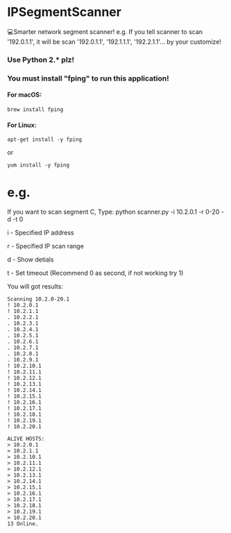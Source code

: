 # IPSegmentScanner
:computer:Smarter network segment scanner! e.g. If you tell scanner to scan '192.0.1.1', it will be scan '192.0.1.1', '192.1.1.1', '192.2.1.1'... by your customize!

### Use Python 2.* plz!

### You must install "fping" to run this application!

#### For macOS:
```
brew install fping
```

#### For Linux:

```
apt-get install -y fping
```

or

```
yum install -y fping
```

# e.g.

If you want to scan segment C, Type:
python scanner.py -i 10.2.0.1 -r 0-20 -d -t 0

i - Specified IP address

r - Specified IP scan range

d - Show detials

t - Set timeout (Recommend 0 as second, if not working try 1)

You will got results:

```
Scanning 10.2.0-20.1
! 10.2.0.1
! 10.2.1.1
. 10.2.2.1
. 10.2.3.1
. 10.2.4.1
. 10.2.5.1
. 10.2.6.1
. 10.2.7.1
. 10.2.8.1
. 10.2.9.1
! 10.2.10.1
! 10.2.11.1
! 10.2.12.1
! 10.2.13.1
! 10.2.14.1
! 10.2.15.1
! 10.2.16.1
! 10.2.17.1
! 10.2.18.1
! 10.2.19.1
! 10.2.20.1

ALIVE HOSTS:
> 10.2.0.1
> 10.2.1.1
> 10.2.10.1
> 10.2.11.1
> 10.2.12.1
> 10.2.13.1
> 10.2.14.1
> 10.2.15.1
> 10.2.16.1
> 10.2.17.1
> 10.2.18.1
> 10.2.19.1
> 10.2.20.1
13 Online.
```
